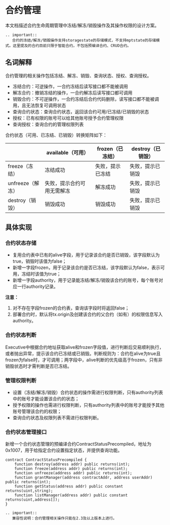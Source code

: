 # 合约管理

本文档描述合约生命周期管理中冻结/解冻/销毁操作及其操作权限的设计方案。

```eval_rst
.. important::
   合约的冻结/解冻/销毁操作支持storagestate的存储模式，不支持mptstate的存储模式。这里提及的合约目前只限于智能合约，不包括预编译合约、CRUD合约。
```

## 名词解释

合约管理的相关操作包括冻结、解冻、销毁、查询状态、授权、查询授权。

- 冻结合约：可逆操作，一合约冻结后读写接口都不能被调用
- 解冻合约：撤销冻结的操作，一合约解冻后读写接口都可调用
- 销毁合约：不可逆操作，一合约冻结后合约代码删除，读写接口都不能被调用，且无法恢复可调用状态
- 查询合约状态：查询合约状态，返回该合约可用/已冻结/已销毁的状态
- 授权：已有权限的账号可以给其他账号授予合约管理权限
- 查询授权：查询合约的管理权限列表

合约状态（可用、已冻结、已销毁）转换矩阵如下：

|                  | available（可用）          | frozen（已冻结） | destroy（已销毁） |
| ---------------- | -------------------------- | ---------------- | ----------------- |
| freeze（冻结）   | 冻结成功                   | 失败，提示已冻结 | 失败，提示已销毁  |
| unfreeze（解冻） | 失败，提示合约可用无需解冻 | 解冻成功         | 失败，提示已销毁  |
| destroy（销毁）  | 销毁成功                   | 销毁成功         | 失败，提示已销毁  |

## 具体实现

### 合约状态存储

- 复用合约表中已有的alive字段，用于记录该合约是否已销毁，该字段默认为true，销毁时该值为false；
- 新增一字段frozen，用于记录该合约是否已冻结，该字段默认为false，表示可用，冻结时该值为true；
- 新增一字段authority，用于记录能冻结/解冻/销毁该合约的账号，每个账号对应一行authority记录。

**注意：**

1. 对不存在字段frozen的合约表，查询该字段时将返回false；
2. 部署合约时，默认将tx.origin及创建该合约的父合约（如有）的权限信息写入authority。

### 合约状态判断

Executive中根据合约地址获取alive和frozen字段值，进行判断后交易顺利执行，或者抛出异常，提示该合约已冻结或已销毁。判断规则为：合约在alive为true且frozen为false时，才可调用；两字段中，alive判断的优先级高于frozen，只有非销毁状态时才需判断是否已冻结。

### 管理权限判断

- 设置（冻结/解冻/销毁）合约状态的操作需进行权限判断，只有authority列表中的账号才能设置该合约的状态；
- 授予权限的操作也需进行权限判断，只有authority列表中的账号才能授予其他账号管理该合约的权限；
- 查询合约状态及权限列表不需进行权限判断。

### 合约状态管理接口

新增一个合约状态管理的预编译合约ContractStatusPrecompiled，地址为0x1007，用于给指定合约设置指定状态，并提供查询功能。

```text
contract ContractStatusPrecompiled {
    function destroy(address addr) public returns(int);
    function freeze(address addr) public returns(int);
    function unfreeze(address addr) public returns(int);
    function grantManager(address contractAddr, address userAddr) public returns(int);
    function getStatus(address addr) public constant returns(uint,string);
    function listManager(address addr) public constant returns(uint,address[]);
}
```

```eval_rst
.. important::
   兼容性说明：合约管理相关操作只能在2.3及以上版本上进行。
```
